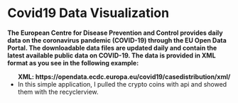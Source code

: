 # Covid19 Data Visualization
<b>The European Centre for Disease Prevention and Control provides daily data on the coronavirus pandemic 
(COVID-19) through the EU Open Data Portal. The downloadable data files are updated daily and contain the latest available public data on COVID-19.
The data is provided in XML format as you see in the following example:</b>
<ul>
<b> XML: https://opendata.ecdc.europa.eu/covid19/casedistribution/xml/</b>

<li> In this simple application, I pulled the crypto coins with api and showed them with the recyclerview.</li>

 
</ul>
